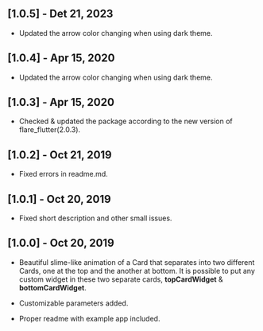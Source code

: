 ## [1.0.5] - Det 21, 2023

* Updated the arrow color changing when using dark theme.
  
## [1.0.4] - Apr 15, 2020

* Updated the arrow color changing when using dark theme.

## [1.0.3] - Apr 15, 2020

* Checked & updated the package according to the new version of flare_flutter(2.0.3).

## [1.0.2] - Oct 21, 2019

* Fixed errors in readme.md. 

## [1.0.1] - Oct 20, 2019

* Fixed short description and other small issues. 

## [1.0.0] - Oct 20, 2019

* Beautiful slime-like animation of a Card that separates into two different Cards, one at the top and the another at bottom. It is possible to put any custom widget in these two separate cards, **topCardWidget** & **bottomCardWidget**.

* Customizable parameters added.

* Proper readme with example app included.
